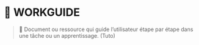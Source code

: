 # 🌸 WORKGUIDE

> 🍧 Document ou ressource qui guide l’utilisateur étape par étape dans une tâche ou un apprentissage. (Tuto)
